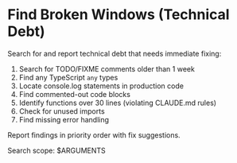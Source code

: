 # Find Broken Windows (Technical Debt)

Search for and report technical debt that needs immediate fixing:

1. Search for TODO/FIXME comments older than 1 week
2. Find any TypeScript `any` types
3. Locate console.log statements in production code  
4. Find commented-out code blocks
5. Identify functions over 30 lines (violating CLAUDE.md rules)
6. Check for unused imports
7. Find missing error handling

Report findings in priority order with fix suggestions.

Search scope: $ARGUMENTS